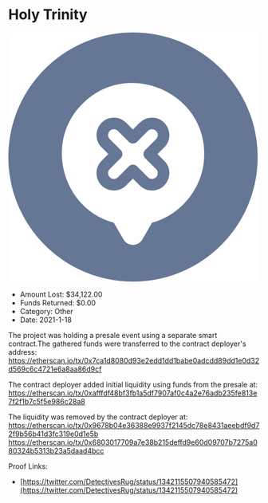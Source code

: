 # Holy Trinity
![Holy Trinity](/rektimages/Holy-Trinity.png)
- Amount Lost: $34,122.00
- Funds Returned: $0.00
- Category: Other
- Date: 2021-1-18

The project was holding a presale event using a separate smart contract.The gathered funds were transferred to the contract deployer's address:  
https://etherscan.io/tx/0x7ca1d8080d93e2edd1dd1babe0adcdd89dd1e0d32d569c6c4721e6a8aa86d9cf  
  
The contract deployer added initial liquidity using funds from the presale at:  
https://etherscan.io/tx/0xafffdf48bf3fb1a5df7907af0c4a2e76adb235fe813e7f2f1b7c5f5e986c28a8  
  
The liquidity was removed by the contract deployer at:  
https://etherscan.io/tx/0x9678b04e36388e9937f2145dc78e8431aeebdf9d72f9b56b41d3fc319e0d1e5b  
https://etherscan.io/tx/0x6803017709a7e38b215deffd9e60d09707b7275a080324b5313b23a5daad4bcc


Proof Links:
- [https://twitter.com/DetectivesRug/status/1342115507940585472](https://twitter.com/DetectivesRug/status/1342115507940585472)


